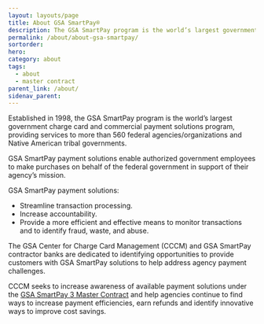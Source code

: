 ```yaml
---
layout: layouts/page
title: About GSA SmartPay®
description: The GSA SmartPay program is the world’s largest government charge card and commercial payment solutions program.
permalink: /about/about-gsa-smartpay/
sortorder:
hero:
category: about
tags:
  - about
  - master contract
parent_link: /about/  
sidenav_parent: 
---
```


Established in 1998, the GSA SmartPay program is the world’s largest government charge card and commercial payment solutions program, providing services to more than 560 federal agencies/organizations and Native American tribal governments.

GSA SmartPay payment solutions enable authorized government employees to make purchases on behalf of the federal government in support of their agency’s mission.

GSA SmartPay payment solutions:
- Streamline transaction processing.
- Increase accountability.
- Provide a more efficient and effective means to monitor transactions and to identify fraud, waste, and abuse.

The GSA Center for Charge Card Management (CCCM) and GSA SmartPay contractor banks are dedicated to identifying opportunities to provide customers with GSA SmartPay solutions to help address agency payment challenges. 

CCCM seeks to increase awareness of available payment solutions under the [GSA SmartPay 3 Master Contract](https://smartpay.gsa.gov/content/gsa-smartpay-master-contract) and help agencies continue to find ways to increase payment efficiencies, earn refunds and identify innovative ways to improve cost savings.